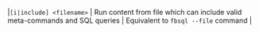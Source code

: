 |`[i|include] <filename>` | Run content from file which can include valid meta-commands and SQL queries | Equivalent to `fbsql --file` command |
